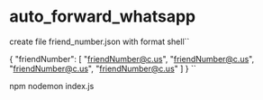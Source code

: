 # auto_forward_whatsapp

create file friend_number.json with format 
shell``

 {
 "friendNumber": [
    "friendNumber@c.us",
    "friendNumber@c.us",
    "friendNumber@c.us",
    "friendNumber@c.us"
  ]
}
``

npm nodemon index.js
